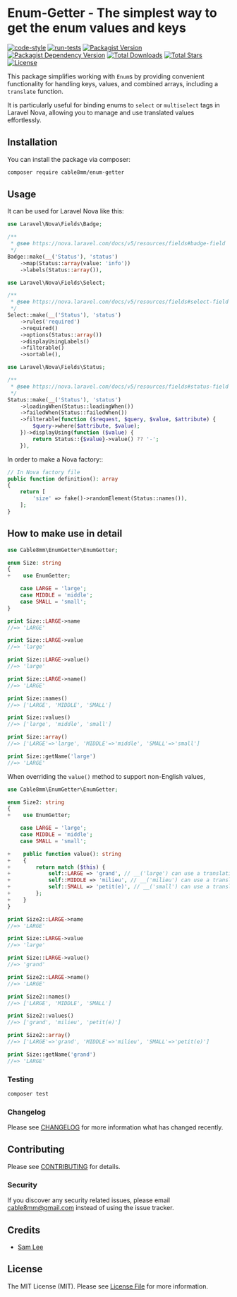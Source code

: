 # Enum-Getter - The simplest way to get the enum values and keys

[![code-style](https://github.com/cable8mm/enum-getter/actions/workflows/code-style.yml/badge.svg)](https://github.com/cable8mm/enum-getter/actions/workflows/code-style.yml)
[![run-tests](https://github.com/cable8mm/enum-getter/actions/workflows/run-tests.yml/badge.svg)](https://github.com/cable8mm/enum-getter/actions/workflows/run-tests.yml)
[![Packagist Version](https://img.shields.io/packagist/v/cable8mm/enum-getter)](https://packagist.org/packages/cable8mm/enum-getter)
[![Packagist Dependency Version](https://img.shields.io/packagist/dependency-v/cable8mm/enum-getter/php?logo=PHP&logoColor=white&color=777BB4
)](https://packagist.org/packages/cable8mm/enum-getter)
[![Total Downloads](https://img.shields.io/packagist/dt/cable8mm/enum-getter)](https://packagist.org/packages/cable8mm/enum-getter/stats)
[![Total Stars](https://img.shields.io/packagist/stars/cable8mm/enum-getter)](https://github.com/cable8mm/enum-getter/stargazers)
[![License](https://img.shields.io/packagist/l/cable8mm/enum-getter)](https://github.com/cable8mm/enum-getter/blob/main/LICENSE.md)

This package simplifies working with `Enum`s by providing convenient functionality for handling keys, values, and combined arrays, including a `translate` function.

It is particularly useful for binding enums to `select` or `multiselect` tags in Laravel Nova, allowing you to manage and use translated values effortlessly.

## Installation

You can install the package via composer:

```bash
composer require cable8mm/enum-getter
```

## Usage

It can be used for Laravel Nova like this:

```php
use Laravel\Nova\Fields\Badge;

/**
 * @see https://nova.laravel.com/docs/v5/resources/fields#badge-field
 */
Badge::make(__('Status'), 'status')
    ->map(Status::array(value: 'info'))
    ->labels(Status::array()),
```

```php
use Laravel\Nova\Fields\Select;

/**
 * @see https://nova.laravel.com/docs/v5/resources/fields#select-field
 */
Select::make(__('Status'), 'status')
    ->rules('required')
    ->required()
    ->options(Status::array())
    ->displayUsingLabels()
    ->filterable()
    ->sortable(),
```

```php
use Laravel\Nova\Fields\Status;

/**
 * @see https://nova.laravel.com/docs/v5/resources/fields#status-field
 */
Status::make(__('Status'), 'status')
    ->loadingWhen(Status::loadingWhen())
    ->failedWhen(Status::failedWhen())
    ->filterable(function ($request, $query, $value, $attribute) {
        $query->where($attribute, $value);
    })->displayUsing(function ($value) {
        return Status::{$value}->value() ?? '-';
    }),
```

In order to make a Nova factory::

```php
// In Nova factory file
public function definition(): array
{
    return [
        'size' => fake()->randomElement(Status::names()),
    ];
}
```

## How to make use in detail

```php
use Cable8mm\EnumGetter\EnumGetter;

enum Size: string
{
+    use EnumGetter;

    case LARGE = 'large';
    case MIDDLE = 'middle';
    case SMALL = 'small';
}

print Size::LARGE->name
//=> 'LARGE'

print Size::LARGE->value
//=> 'large'

print Size::LARGE->value()
//=> 'large'

print Size::LARGE->name()
//=> 'LARGE'

print Size::names()
//=> ['LARGE', 'MIDDLE', 'SMALL']

print Size::values()
//=> ['large', 'middle', 'small']

print Size::array()
//=> ['LARGE'=>'large', 'MIDDLE'=>'middle', 'SMALL'=>'small']

print Size::getName('large')
//=> 'LARGE'
```

When overriding the `value()` method to support non-English values,

```php
use Cable8mm\EnumGetter\EnumGetter;

enum Size2: string
{
+    use EnumGetter;

    case LARGE = 'large';
    case MIDDLE = 'middle';
    case SMALL = 'small';

+    public function value(): string
+    {
+        return match ($this) {
+            self::LARGE => 'grand', // __('large') can use a translation module
+            self::MIDDLE => 'milieu', // __('milieu') can use a translation module
+            self::SMALL => 'petit(e)', // __('small') can use a translation module
+        };
+    }
}

print Size2::LARGE->name
//=> 'LARGE'

print Size::LARGE->value
//=> 'large'

print Size::LARGE->value()
//=> 'grand'

print Size2::LARGE->name()
//=> 'LARGE'

print Size2::names()
//=> ['LARGE', 'MIDDLE', 'SMALL']

print Size2::values()
//=> ['grand', 'milieu', 'petit(e)']

print Size2::array()
//=> ['LARGE'=>'grand', 'MIDDLE'=>'milieu', 'SMALL'=>'petit(e)']

print Size::getName('grand')
//=> 'LARGE'
```

### Testing

```bash
composer test
```

### Changelog

Please see [CHANGELOG](CHANGELOG.md) for more information what has changed recently.

## Contributing

Please see [CONTRIBUTING](CONTRIBUTING.md) for details.

### Security

If you discover any security related issues, please email <cable8mm@gmail.com> instead of using the issue tracker.

## Credits

- [Sam Lee](https://github.com/cable8mm)

## License

The MIT License (MIT). Please see [License File](LICENSE.md) for more information.
